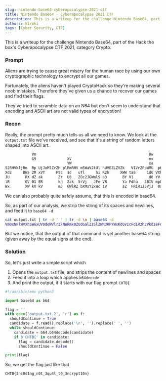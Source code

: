 ```yaml
---
slug: nintendo-base64-cyberapocalypse-2021-ctf
title: Nintendo Base64 - Cyberapocalypse 2021 CTF
description: This is a writeup for the challenge Nintendo Base64, part of the Hack the box's Cyberapocalypse CTF 2021, category Crypto.
authors: kiroki
tags: [Cyber Security, CTF]
---
```


This is a writeup for the challenge Nintendo Base64, part of the Hack the box's Cyberapocalypse CTF 2021, category Crypto.

### Prompt

Aliens are trying to cause great misery for the human race by using our own cryptographic technology to encrypt all our games.

Fortunately, the aliens haven't played CryptoHack so they're making several noob mistakes. Therefore they've given us a chance to recover our games and find their flags.

They've tried to scramble data on an N64 but don't seem to understand that encoding and ASCII art are not valid types of encryption!

<!-- truncate -->

### Recon

Really, the prompt pretty much tells us all we need to know. We look at the `output.txt` file we've received, and see that it's a string of random letters shaped into ASCII art.

```sh
            Vm                                                   0w               eE5GbFdWW         GhT            V0d4VVYwZ
            G9              XV                                   mx              yWk    ZOV       1JteD           BaV     WRH
                            YW                                   xa             c1              NsWl dS   M1   JQ WV       d4
S2RHVkljRm  Rp UjJoMlZrZH plRmRHV m5WaVJtUl hUVEZLZVZk   V1VrZFpWMU  pHVDFaV1Z  tSkdXazlXYW   twdl   Yx    Wm Fj  bHBFVWxWTlZ
Xdz     BWa 2M xVT     FSc  1d   uTl     hi R2h     XWW taS     1dG VXh     XbU ZTT     VdS elYy     cz     FWM    kY2VmtwV2
JU       RX dZ ak       Zr  U0   ZOc2JGWmlS a3       BY V1       d0 YV       lV MH       hj RVpYYlVaVFRWW  mF lV  mt       3V
lR       GV 01 ER       kh  Zak  5rVj   JFe VR       Ya Fdha   3BIV mpGU   2NtR kdX     bWx          oT   TB   KW VYxW   lNSM
Wx       XW kV kV       mJ  GWlRZ bXMxY2xWc 1V       sZ  FRiR1J5VjJ  0a1YySkdj   RVpWVmxKV           1V            GRTlQUT09
```

We can also probably quite safely assume, that this is encoded in base64.

So, as part of our analysis, we strip the string of its spaces and newlines, and feed it to `base64 -d`

```sh
cat output.txt | tr -d ' ' | tr -d \n | base64 -d
Vm0xNFlWVXhSWGxUV0doWVlrZFNWRmx0ZUdGalZsSlZWR3RPYWxKdGVIcFdiR2h2VkdzeFdGVnViRmRXTTFKeVdWUkdZV1JGT1ZWVmJGWk9WakpvV1ZaclpEUlVNVWw0Vkc1U1RsWnNXbGhWYkZKWFUxWmFSMWRzV2s1V2F6VkpWbTEwYjFkSFNsbFZiRkpXWWtaYU0xcEZXbUZTTVZaeVkwVTFWMDFHYjNkV2EyTXhWakpHVjFScmFGWmlhM0JYV1ZSR1lWZEdVbFZTYms1clVsUldTbGRyV2tkV2JGcEZVVlJWUFE9PQ==
```

But we notice, that the output of that command is yet another base64 string (given away by the equal signs at the end).

### Solution

So, let's just write a simple script which

1. Opens the `output.txt` file, and strips the content of newlines and spaces
2. Feed it into a loop which applies `b64decode`
3. And print the output, if it starts with our flag prompt `CHTB{`

```python
#!/usr/bin/env python3

import base64 as b64

flag = ''
with open('output.txt.2', 'r') as f:
  shouldContinue = True
  candidate = f.read().replace('\n', '').replace(' ', '')
  while shouldContinue:
    candidate = b64.b64decode(candidate)
    if b'CHTB{' in candidate:
      flag = candidate.decode()
      shouldContinue = False

print(flag)
```

So, we get the flag just like that

```sh
CHTB{3nc0d1ng_n0t_3qu4l_t0_3ncrypt10n}
```